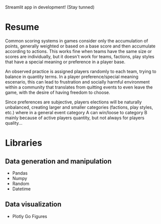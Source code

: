 Streamlit app in development! (Stay tunned)

# Resume

Common scoring systems in games consider only the accumulation of points, generally weighted or based on a base score and then accumulate according to actions. This works fine when teams have the same size or scores are individually, but it doesn't work for teams, factions, play styles that have a special meaning or preference in a player base.

An observed practice is assigned players randomly to each team, trying to balance in quantity terms. In a player preference/special meaning escenario, this can lead to frustration and socially harmful environment within a community that translates from quitting events to even leave the game, with the desire of having freedom to choose.

Since preferences are subjective, players elections will be naturally unbalanced, creating larger and smaller categories (factions, play styles, etc.) where in a general event category A can win/loose to category B mainly because of active players quantity, but not always for players quality...

# Libraries

## Data generation and manipulation
- Pandas
- Numpy
- Random
- Datetime

## Data visualization
- Plotly Go Figures
